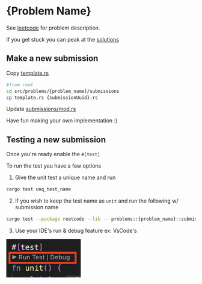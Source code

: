 # {Problem Name}

See [leetcode](https://leetcode.com/problems/meeting-rooms) for problem description.

If you get stuck you can peak at the [solutions](./solutions)

## Make a new submission

Copy [template.rs](./submissions/template.rs)

```bash
#from root
cd src/problems/{problem_name}/submissions
cp template.rs {submissionUuid}.rs
```

Update [submissions/mod.rs](./submissions/mod.rs)

Have fun making your own implementation :)

## Testing a new submission

Once you're ready enable the `#[test]`

To run the test you have a few options

1. Give the unit test a unique name and run

```bash
cargo test unq_test_name
```

2. If you wish to keep the test name as `unit` and run the following w/ submission name

```bash
cargo test --package reetcode --lib -- problems::{problem_name}::submissions::{submissionUuid}::test::unit
```

3. Use your IDE's run & debug feature ex: VsCode's

![](../../../assets/vsCodeDebug.png)
